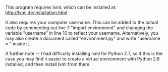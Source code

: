 This program requires lxml, which can be installed at: http://lxml.de/installation.html

It also requires your computer username.  This can be added to the actual code by commenting out line 7 "import environment" and changing the variable "username" in line 10 to reflect your username.  Alternatively, you may also create a document called "environment.py" and write "username = <your username>" inside it.

A further note -- I had difficulty installing lxml for Python 2.7, so if this is the case you may find it easier to create a virtual environment with Python 2.6 installed, and then install lxml from there.